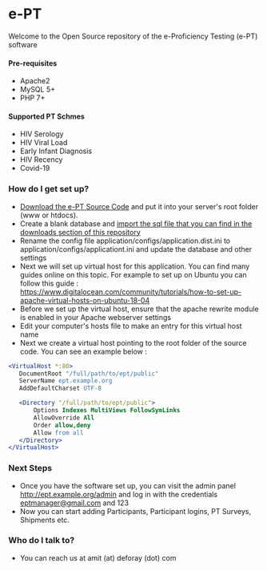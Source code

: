 # e-PT #

Welcome to the Open Source repository of the e-Proficiency Testing (e-PT) software

#### Pre-requisites
* Apache2
* MySQL 5+
* PHP 7+

#### Supported PT Schmes
* HIV Serology
* HIV Viral Load 
* Early Infant Diagnosis
* HIV Recency
* Covid-19

### How do I get set up? ###

* [Download the e-PT Source Code](https://github.com/deforay/ept/releases) and put it into your server's root folder (www or htdocs). 
* Create a blank database and [import the sql file that you can find in the downloads section of this repository](https://github.com/deforay/ept/releases)
* Rename the config file application/configs/application.dist.ini to application/configs/applicationt.ini and update the database and other settings
* Next we will set up virtual host for this application. You can find many guides online on this topic. For example to set up on Ubuntu you can follow this guide : https://www.digitalocean.com/community/tutorials/how-to-set-up-apache-virtual-hosts-on-ubuntu-18-04
* Before we set up the virtual host, ensure that the apache rewrite module is enabled in your Apache webserver settings
* Edit your computer's hosts file to make an entry for this virtual host name
* Next we create a virtual host pointing to the root folder of the source code. You can see an example below : 

```apache
<VirtualHost *:80>
   DocumentRoot "/full/path/to/ept/public"
   ServerName ept.example.org
   AddDefaultCharset UTF-8

   <Directory "/full/path/to/ept/public">
       Options Indexes MultiViews FollowSymLinks
       AllowOverride All
       Order allow,deny
       Allow from all
   </Directory>
</VirtualHost>
```

### Next Steps ###

* Once you have the software set up, you can visit the admin panel http://ept.example.org/admin and log in with the credentials eptmanager@gmail.com and 123
* Now you can start adding Participants, Participant logins, PT Surveys, Shipments etc.

### Who do I talk to? ###

* You can reach us at amit (at) deforay (dot) com
